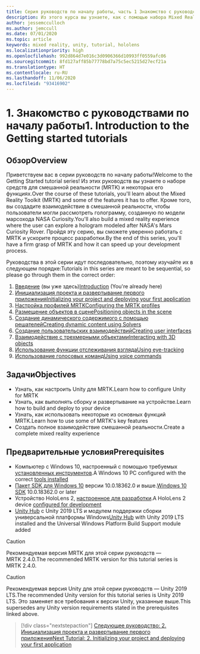 ```yaml
---
title: Серия руководств по началу работы, часть 1 Знакомство с руководствами по началу работы
description: Из этого курса вы узнаете, как с помощью набора Mixed Reality Toolkit (MRTK) создавать приложения смешанной реальности.
author: jessemcculloch
ms.author: jemccull
ms.date: 07/01/2020
ms.topic: article
keywords: mixed reality, unity, tutorial, hololens
ms.localizationpriority: high
ms.openlocfilehash: 992d864d7e016c3d0906366d10993ff0559afc06
ms.sourcegitcommit: 8fd127aff85b77778bd7a75c5ec5215d27ecf21a
ms.translationtype: HT
ms.contentlocale: ru-RU
ms.lasthandoff: 11/06/2020
ms.locfileid: "93416902"
---
```

# <a name="1-introduction-to-the-getting-started-tutorials"></a><span data-ttu-id="df7c8-105">1. Знакомство с руководствами по началу работы</span><span class="sxs-lookup"><span data-stu-id="df7c8-105">1. Introduction to the Getting started tutorials</span></span>

## <a name="overview"></a><span data-ttu-id="df7c8-106">Обзор</span><span class="sxs-lookup"><span data-stu-id="df7c8-106">Overview</span></span>

<span data-ttu-id="df7c8-107">Приветствуем вас в серии руководств по началу работы!</span><span class="sxs-lookup"><span data-stu-id="df7c8-107">Welcome to the Getting Started tutorial series!</span></span> <span data-ttu-id="df7c8-108">Из этих руководств вы узнаете о наборе средств для смешанной реальности (MRTK) и некоторых его функциях.</span><span class="sxs-lookup"><span data-stu-id="df7c8-108">Over the course of these tutorials, you'll learn about the Mixed Reality Toolkit (MRTK) and some of the features it has to offer.</span></span> <span data-ttu-id="df7c8-109">Кроме того, вы создадите взаимодействие в смешанной реальности, чтобы пользователи могли рассмотреть голограмму, созданную по модели марсохода NASA Curiosity.</span><span class="sxs-lookup"><span data-stu-id="df7c8-109">You'll also build a mixed reality experience where the user can explore a hologram modeled after NASA's Mars Curiosity Rover.</span></span> <span data-ttu-id="df7c8-110">Пройдя эту серию, вы сможете уверенно работать с MRTK и ускорите процесс разработки.</span><span class="sxs-lookup"><span data-stu-id="df7c8-110">By the end of this series, you'll have a firm grasp of MRTK and how it can speed up your development process.</span></span>

<span data-ttu-id="df7c8-111">Руководства в этой серии идут последовательно, поэтому изучайте их в следующем порядке:</span><span class="sxs-lookup"><span data-stu-id="df7c8-111">Tutorials in this series are meant to be sequential, so please go through them in the correct order:</span></span>

1. <span data-ttu-id="df7c8-112">[Введение](mr-learning-base-01.md) (вы уже здесь)</span><span class="sxs-lookup"><span data-stu-id="df7c8-112">[Introduction](mr-learning-base-01.md) (You're already here)</span></span>
2. [<span data-ttu-id="df7c8-113">Инициализация проекта и развертывание первого приложения</span><span class="sxs-lookup"><span data-stu-id="df7c8-113">Initializing your project and deploying your first application</span></span>](mr-learning-base-02.md)
3. [<span data-ttu-id="df7c8-114">Настройка профилей MRTK</span><span class="sxs-lookup"><span data-stu-id="df7c8-114">Configuring the MRTK profiles</span></span>](mr-learning-base-03.md)
4. [<span data-ttu-id="df7c8-115">Размещение объектов в сцене</span><span class="sxs-lookup"><span data-stu-id="df7c8-115">Positioning objects in the scene</span></span>](mr-learning-base-04.md)
5. [<span data-ttu-id="df7c8-116">Создание динамического содержимого с помощью решателей</span><span class="sxs-lookup"><span data-stu-id="df7c8-116">Creating dynamic content using Solvers</span></span>](mr-learning-base-05.md)
6. [<span data-ttu-id="df7c8-117">Создание пользовательских взаимодействий</span><span class="sxs-lookup"><span data-stu-id="df7c8-117">Creating user interfaces</span></span>](mr-learning-base-06.md)
7. [<span data-ttu-id="df7c8-118">Взаимодействие с трехмерными объектами</span><span class="sxs-lookup"><span data-stu-id="df7c8-118">Interacting with 3D objects</span></span>](mr-learning-base-07.md)
8. [<span data-ttu-id="df7c8-119">Использование функции отслеживания взгляда</span><span class="sxs-lookup"><span data-stu-id="df7c8-119">Using eye-tracking</span></span>](mr-learning-base-08.md)
9. [<span data-ttu-id="df7c8-120">Использование голосовых команд</span><span class="sxs-lookup"><span data-stu-id="df7c8-120">Using voice commands</span></span>](mr-learning-base-09.md)

## <a name="objectives"></a><span data-ttu-id="df7c8-121">Задачи</span><span class="sxs-lookup"><span data-stu-id="df7c8-121">Objectives</span></span>

* <span data-ttu-id="df7c8-122">Узнать, как настроить Unity для MRTK.</span><span class="sxs-lookup"><span data-stu-id="df7c8-122">Learn how to configure Unity for MRTK</span></span>
* <span data-ttu-id="df7c8-123">Узнать, как выполнять сборку и развертывание на устройстве.</span><span class="sxs-lookup"><span data-stu-id="df7c8-123">Learn how to build and deploy to your device</span></span>
* <span data-ttu-id="df7c8-124">Узнать, как использовать некоторые из основных функций MRTK.</span><span class="sxs-lookup"><span data-stu-id="df7c8-124">Learn how to use some of MRTK's key features</span></span>
* <span data-ttu-id="df7c8-125">Создать полное взаимодействие смешанной реальности.</span><span class="sxs-lookup"><span data-stu-id="df7c8-125">Create a complete mixed reality experience</span></span>

## <a name="prerequisites"></a><span data-ttu-id="df7c8-126">Предварительные условия</span><span class="sxs-lookup"><span data-stu-id="df7c8-126">Prerequisites</span></span>

* <span data-ttu-id="df7c8-127">Компьютер с Windows 10, настроенный с помощью требуемых [установленных инструментов](../../install-the-tools.md).</span><span class="sxs-lookup"><span data-stu-id="df7c8-127">A Windows 10 PC configured with the correct [tools installed](../../install-the-tools.md)</span></span>
* <span data-ttu-id="df7c8-128">[Пакет SDK для Windows 10](https://developer.microsoft.com/windows/downloads/windows-10-sdk/) версии 10.0.18362.0 и выше.</span><span class="sxs-lookup"><span data-stu-id="df7c8-128">[Windows 10 SDK](https://developer.microsoft.com/windows/downloads/windows-10-sdk/) 10.0.18362.0 or later</span></span>
* <span data-ttu-id="df7c8-129">Устройство HoloLens 2, [настроенное для разработки](../../platform-capabilities-and-apis/using-visual-studio.md#enabling-developer-mode).</span><span class="sxs-lookup"><span data-stu-id="df7c8-129">A HoloLens 2 device [configured for development](../../platform-capabilities-and-apis/using-visual-studio.md#enabling-developer-mode)</span></span>
* <span data-ttu-id="df7c8-130"><a href="https://docs.unity3d.com/Manual/GettingStartedInstallingHub.html" target="_blank">Unity Hub</a> с Unity 2019 LTS и модулем поддержки сборки универсальной платформы Windows</span><span class="sxs-lookup"><span data-stu-id="df7c8-130"><a href="https://docs.unity3d.com/Manual/GettingStartedInstallingHub.html" target="_blank">Unity Hub</a> with Unity 2019 LTS installed and the Universal Windows Platform Build Support module added</span></span>

> [!CAUTION]
> <span data-ttu-id="df7c8-131">Рекомендуемая версия MRTK для этой серии руководств — MRTK 2.4.0.</span><span class="sxs-lookup"><span data-stu-id="df7c8-131">The recommended MRTK version for this tutorial series is MRTK 2.4.0.</span></span>

> [!CAUTION]
> <span data-ttu-id="df7c8-132">Рекомендуемая версия Unity для этой серии руководств — Unity 2019 LTS.</span><span class="sxs-lookup"><span data-stu-id="df7c8-132">The recommended Unity version for this tutorial series is Unity 2019 LTS.</span></span> <span data-ttu-id="df7c8-133">Это заменяет все требования к версии Unity, указанные выше.</span><span class="sxs-lookup"><span data-stu-id="df7c8-133">This supersedes any Unity version requirements stated in the prerequisites linked above.</span></span>

> [!div class="nextstepaction"]
> [<span data-ttu-id="df7c8-134">Следующее руководство: 2. Инициализация проекта и развертывание первого приложения</span><span class="sxs-lookup"><span data-stu-id="df7c8-134">Next Tutorial: 2. Initializing your project and deploying your first application</span></span>](mr-learning-base-02.md)

